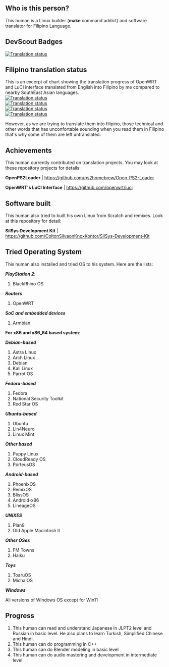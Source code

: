 ## Who is this person?
This human is a Linux builder (**make** command addict) and software translator for Filipino Language.

## DevScout Badges
<a href="https://hosted.weblate.org/engage/openwrt/-/fil/">
<img src="https://hosted.weblate.org/widget/openwrt/-/fil/open-graph.png" alt="Translation status" />
</a>

## Filipino translation status
This is an excerpt of chart showing the translation progress of OpenWRT and LuCI interface translated from English into Filipino by me compared to nearby SouthEast Asian languages.
<br />
<a href="https://hosted.weblate.org/engage/openwrt/-/en_devel/">
<img src="https://hosted.weblate.org/widget/openwrt/-/en_devel/multi-auto.svg" alt="Translation status" />
</a>
<br />
<a href="https://hosted.weblate.org/engage/openwrt/-/fil/">
<img src="https://hosted.weblate.org/widget/openwrt/-/fil/multi-red.svg" alt="Translation status" />
</a>
<br />
<a href="https://hosted.weblate.org/engage/openwrt/-/id/">
<img src="https://hosted.weblate.org/widget/openwrt/-/id/multi-green.svg" alt="Translation status" />
</a>
<br />
<a href="https://hosted.weblate.org/engage/openwrt/-/ms/">
<img src="https://hosted.weblate.org/widget/openwrt/-/ms/multi-blue.svg" alt="Translation status" />
</a>

However, as we are trying to translate them into filipino, those technical and other words that has unconfortable sounding when you read them in Filipino that's why some of them are left untranslated.

## Achievements
This human currently contributed on translation projects. You may look at these repository projects for details:

**OpenPS2Loader** | https://github.com/ps2homebrew/Open-PS2-Loader

**OpenWRT's LuCI Interface** | https://github.com/openwrt/luci

## Software built
This human also tried to built his own Linux from Scratch and remixes. Look at this repository for detail:

**SilSys Development Kit** | https://github.com/ColtonSilvaonKnoxKontor/SilSys-Development-Kit

## Tried Operating System
This human also installed and tried OS to his system. Here are the lists:

**_PlayStation 2_**:

1. BlackRhino OS

**_Routers_**
1. OpenWRT

**_SoC and embedded devices_**
1. Armbian

**For x86 and x86_64 based system**:

**_Debian-based_**
1. Astra Linux
2. Arch Linux
3. Debian
4. Kali Linux
5. Parrot OS

**_Fedora-based_**
1. Fedora
2. National Security Toolkit
3. Red Star OS

**_Ubuntu-based_**
1. Ubuntu
2. Lin4Neuro
3. Linux Mint

**_Other based_**
1. Puppy Linux
2. CloudReady OS
3. PorteusOS

**_Android-based_**
1. PhoenixOS
2. RemixOS
3. BlissOS
4. Android-x86
5. LineageOS

**_UNIXES_**
1. Plan9
2. Old Apple Macintosh II

**_Other OSes_**
1. FM Towns
2. Haiku

**_Toys_**
1. ToaruOS
2. MichalOS

**_Windows_**

All versions of Windows OS except for Win11

## Progress
1. This human can read and understand Japanese in JLPT2 level and Russian in basic level. He also plans to learn Turkish, Simplified Chinese and Hindi.
2. This human can do programming in C++
3. This human can do Blender modeling in basic level
4. This human can do audio mastering and development in intermediate level
